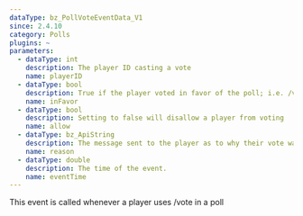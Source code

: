 ```yaml
---
dataType: bz_PollVoteEventData_V1
since: 2.4.10
category: Polls
plugins: ~
parameters:
  - dataType: int
    description: The player ID casting a vote
    name: playerID
  - dataType: bool
    description: True if the player voted in favor of the poll; i.e. /vote yes
    name: inFavor
  - dataType: bool
    description: Setting to false will disallow a player from voting
    name: allow
  - dataType: bz_ApiString
    description: The message sent to the player as to why their vote wasn't cast
    name: reason
  - dataType: double
    description: The time of the event.
    name: eventTime
---
```


This event is called whenever a player uses /vote in a poll

